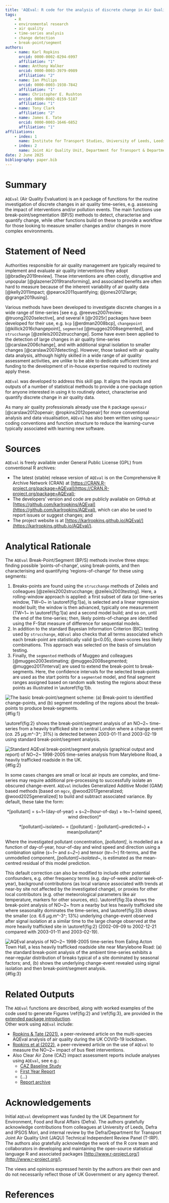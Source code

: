```yaml
---
title: 'AQEval: R code for the analysis of discrete change in Air Quality time-series'
tags: 
    - R
    - environmental research
    - air quality
    - time-series analysis 
    - change detection 
    - break-point/segment
authors:
    - name: Karl Ropkins
      orcid: 0000-0002-0294-6997
      affiliation: "1"
    - name: Anthony Walker
      orcid: 0000-0003-3979-0989
      affiliation: "2"
    - name: Ian Philips
      orcid: 0000-0003-1938-7842
      affiliation: "1"
    - name: Christopher E. Rushton
      orcid: 0000-0002-0159-5187
      affiliation: "1"
    - name: Tony Clark
      affiliation: "2"
    - name: James E. Tate
      orcid: 0000-0003-1646-6852
      affiliation: "1"
affiliations:
    - index: 1
      name: Institute for Transport Studies, University of Leeds, Leeds, LS2 9JT, UK
    - index: 2
      name: Joint Air Quality Unit, Department for Transport & Department for Environment, Food and Rural Affairs, Marsham Street London, SW1P 4DF, UK
date: 2 June 2025
bibliography: paper.bib
---
```


# Summary

`AQEval` (Air Quality Evaluation) is an `R` package of functions for the routine investigation 
of discrete changes in air quality time-series, e.g. assessing the impact of interventions 
and/or pollution events. The main functions use break-point/segmentation (BP/S) methods to 
detect, characterise and quantify change, while other functions build on these to provide 
a workflow for those looking to measure smaller changes and/or changes in more complex 
environments. 


# Statement of Need

Authorities responsible for air quality management are typically required to implement and 
evaluate air quality interventions they adopt [@bradley2019review]. These interventions 
are often costly, disruptive and unpopular [@glazener2019transforming], and associated 
benefits are often hard to measure because of the inherent variability of air quality data 
[@kelly2011impact; @pearce2011quantifying; @jones2012large; @grange2019using]. 

Various methods have been developed to investigate discrete changes in a wide range of time-series 
[see e.g. @reeves2007review; @truong2020selective], and several `R` [@r2025r] packages have 
been developed for their use, e.g. `bcp` [@erdman2008bcp], `changepoint` [@killick2016changepoint], 
`segmented` [@muggeo2008segmented], and `strucchange` [@zeileis2002strucchange]. Some have even 
been applied to the detection of large changes in air quality time-series [@carslaw2006change], 
and with additional signal isolation to smaller changes [@carslaw2007detecting]. However, 
those tasked with air quality data analysis, although highly skilled in a wide range of air 
quality assessment activities, are unlike to be able to dedicate sufficient 
time and funding to the development of in-house expertise required to routinely apply these. 

`AQEval` was developed to address this skill gap. It aligns the inputs and outputs of a number 
of statistical methods to provide a one-package option for anyone interested in using `R` to 
routinely detect, characterise and quantify discrete change in air quality data. 

As many air quality professionals already use the `R` package `openair` 
[@carslaw2012openair; @ropkins2012openair] for more conventional analysis and data visualisation, 
`AQEval` has also been written using `openair` coding conventions and function structure to reduce 
the learning-curve typically associated with learning new software. 


# Sources

`AQEval` is freely available under General Public License (GPL) from conventional R archives: 

-	The latest (stable) release version of `AQEval` is on the Comprehensive R Archive Network (CRAN) at 
[https://CRAN.R-project.org/package=AQEval](https://CRAN.R-project.org/package=AQEval);  
-	The developers’ version and code are publicly available on GitHub at 
[https://github.com/karlropkins/AQEval](https://github.com/karlropkins/AQEval), which can also be 
used to report issues or suggest changes; and 
-	The project website is at [https://karlropkins.github.io/AQEval/](https://karlropkins.github.io/AQEval/).


# Analytical Rationale

The `AQEval` Break-Point/Segment (BP/S) methods involve three steps: finding possible ‘points-of-change’, 
using break-points, and then characterising and quantifying ‘regions-of-change’ for these using segments:  

1. Breaks-points are found using the `strucchange` methods of Zeileis and colleagues 
   [@zeileis2002strucchange; @zeileis2003testing]. Here, a rolling-window approach is applied: 
   a first subset of data (or time-series window, TW~0~ in \autoref{fig:1}a), is selected and a linear 
   regression model built; the window is then advanced, typically one measurement (TW~1~ in 
   \autoref{fig:1}a) and a second model build; and so on, until the end of the time-series; then, 
   likely points-of-change are identified using the F-Stat measure of difference for sequential 
   models. 
2. In addition to the standard Bayesian Information Criterion (BIC) testing used by `strucchange`, 
   `AQEval` also checks that all terms associated which each break-point are statistically valid 
   (p<0.05), down-scores less likely combinations. This approach was selected on the basis of 
   simulation testing.
3. Finally, the `segmented` methods of Muggeo and colleagues [@muggeo2003estimating; @muggeo2008segmented; 
   @muggeo2017interval] are used to extend the break-point to break-segments. Here, the confidence 
   intervals for the selected break-points are used as the start points for a `segmented` 
   model, and final segment ranges assigned based on random walk testing the regions about these 
   points as illustrated in \autoref{fig:1}b.    

![The basic break-point/segment scheme: (a) Break-point to identified change-points, and (b) segment modelling of the regions about the break-points to produce break-segments.](assets/figure_1.png){#fig:1} 

\autoref{fig:2} shows the break-point/segment analysis of an NO~2~ time-series from a heavily 
trafficked site in central London where a change event (*ca.* 25 $\mu$g.m^-3^; 31%) is detected between 
2003-01-11 and 2003-02-19 using standard break-point/segment analysis. 

![Standard AQEval break-point/segment analysis (graphical output and report) of NO~2~ 1998-2005 time-series analysis from Marylebone Road, a heavily trafficked roadside in the UK.](assets/figure_2.png){#fig:2}  

In some cases changes are small or local air inputs are complex, and time-series may require additional 
pre-processing to successfully isolate an obscured change-event. `AQEval` includes Generalized Additive 
Model (GAM) based methods [based on `mgcv`, @wood2017generalized; @wood2025generalized] to build and 
subtract associated variance. By default, these take the form: 

<p style="text-align:center;">*[pollutant] = s~1~(day-of-year) + s~2~(hour-of-day) + te~1~(wind speed, wind direction)*</p>

<center> *[pollutant]~isolated~ = ([pollutant] - [pollutant]~predicted~) + mean(pollutant)* </center>

Where the investigated pollutant concentration, *[pollutant]*, is modelled as a function of 
day-of-year, hour-of-day and wind speed and direction using a combination spline (*s~1~* and *s~2~*) and 
tensor (*te~1~*) fit-terms, and the unmodelled component, *[pollutant]~isolated~*, is estimated as the 
mean-centred residual of this model prediction.
  
This default correction can also be modified to include other potential confounders, e.g. other 
frequency terms (e.g. day-of-week and/or week-of-year), background contributions (as 
local variance associated with trends at near-by site not affected by the investigated change), 
or proxies for other local contributors (e.g. other meteorological parameters like air temperature, 
markers for other sources, etc). \autoref{fig:3}a shows the break-point analysis of NO~2~ from a nearby but 
less heavily trafficked site where seasonality dominates the time-series, and \autoref{fig:3}b shows the 
smaller (*ca.* 6.6 $\mu$g.m^-3^; 13%) underlying change-event observed after signal isolation at a similar 
time to the large change observed at the more heavily trafficked site in \autoref{fig:2} (2002-09-09 to 
2002-12-21 compared with 2003-01-11 and 2003-02-19).  

![AQEval analysis of NO~2~ 1998-2005 time-series from Ealing Acton Town Hall, a less heavily trafficked roadside site near Marylebone Road: (a) the standard break-point analysis of the ambient time-series exhibits a near-regular distribution of breaks typical of a site dominated by seasonal factors; and, (b) shows the underlying change-event revealed using signal isolation and then break-point/segment analysis.](assets/figure_3.png){#fig:3}   

# Related Outputs 

The `AQEval` functions are described, along with worked examples of the code used to generate 
Figures \ref{fig:2} and \ref{fig:3}, are provided in the 
[extended package introduction](https://karlropkins.github.io/AQEval/articles/AQEval_Intro_Preprint.pdf).  
Other work using `AQEval` include:

-	[Ropkins & Tate (2021)](https://doi.org/10.1016/j.scitotenv.2020.142374), a peer-reviewed article 
  on the multi-species AQEval analysis of air quality during the UK COVID-19 lockdown. 
-	[Ropkins et al (2022)](https://doi.org/10.1039/D1EA00073J), a peer-reviewed article on 
  the use of `AQEval` to measure the NO~2~ impact of bus fleet interventions. 
-	Also Clear Air Zone (CAZ) impact assessment reports include analyses using `AQEval`, see e.g.: 
    - [CAZ Baseline Study](https://www.ipsos.com/sites/default/files/ct/publication/documents/2021-02/15012_localno2plans-baselineresearchfindings.pdf) 
    - [First Year Report](https://www.ipsos.com/sites/default/files/ct/news/documents/2022-05/local-no2-plans-main-report-may-2022.pdf) 
    -	(...) 
    - [Report archive](https://randd.defra.gov.uk/ProjectDetails?ProjectId=20688) 

# Acknowledgements 

Initial `AQEval` development was funded by the UK Department for Environment, Food and Rural Affairs 
(Defra). The authors gratefully acknowledge contributions from colleagues at University 
of Leeds, Defra and IPSOS Mori, and internal review by the Defra/Department for Transport Joint Air Quality 
Unit (JAQU) Technical Independent Review Panel (T-IRP). The authors also 
gratefully acknowledge the work of the R core team and collaborators in developing and 
maintaining the open-source statistical language R and associated packages [http://www.r-project.org/](http://www.r-project.org/).  

The views and opinions expressed herein by the authors are their own and do not necessarily reflect those 
of UK Government or any agency thereof.

# References
